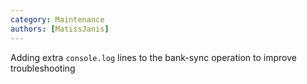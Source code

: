 ```yaml
---
category: Maintenance
authors: [MatissJanis]
---
```


Adding extra `console.log` lines to the bank-sync operation to improve troubleshooting

